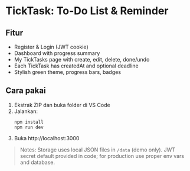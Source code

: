 # TickTask: To-Do List & Reminder

## Fitur
- Register & Login (JWT cookie)
- Dashboard with progress summary
- My TickTasks page with create, edit, delete, done/undo
- Each TickTask has createdAt and optional deadline
- Stylish green theme, progress bars, badges

## Cara pakai
1. Ekstrak ZIP dan buka folder di VS Code
2. Jalankan:
   ```
   npm install
   npm run dev
   ```
3. Buka http://localhost:3000

> Notes: Storage uses local JSON files in `/data` (demo only). JWT secret default provided in code; for production use proper env vars and database.
